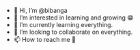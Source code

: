 - 👋 Hi, I’m @bibanga
- 👀 I’m interested in learning and growing 😁
- 🌱 I’m currently learning everything.
- 💞️ I’m looking to collaborate on everything.
- 📫 How to reach me 🤔

<!---
bibanga/bibanga is a ✨ special ✨ repository because its `README.md` (this file) appears on your GitHub profile.
You can click the Preview link to take a look at your changes.
--->
